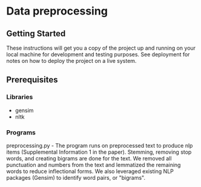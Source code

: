 # Data preprocessing

## Getting Started

These instructions will get you a copy of the project up and running on your local machine for development and testing purposes. See deployment for notes on how to deploy the project on a live system.

## Prerequisites
### Libraries
* gensim
* nltk

### Programs

preprocessing.py - The program runs on preprocessed text to produce nlp items (Supplemental Information 1 in the paper). Stemming, removing stop words, and creating bigrams are done for the text. We removed all punctuation and numbers from the text and lemmatized the remaining words to reduce inflectional forms. We also leveraged existing NLP packages (Gensim) to identify word pairs, or "bigrams". 

